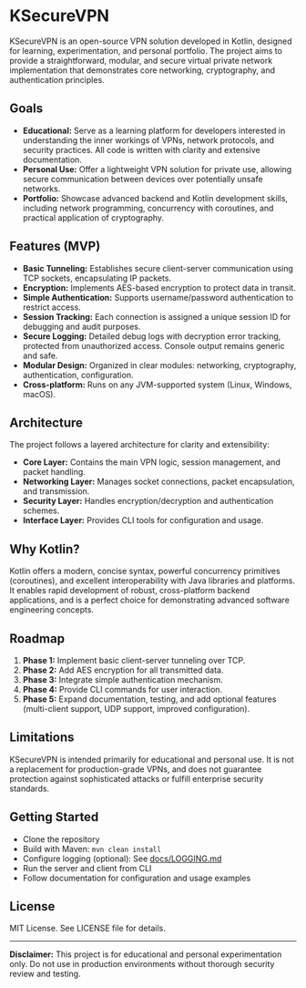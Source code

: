 # KSecureVPN

KSecureVPN is an open-source VPN solution developed in Kotlin, designed for learning, experimentation, and personal portfolio. The project aims to provide a straightforward, modular, and secure virtual private network implementation that demonstrates core networking, cryptography, and authentication principles.

## Goals

- **Educational:** Serve as a learning platform for developers interested in understanding the inner workings of VPNs, network protocols, and security practices. All code is written with clarity and extensive documentation.
- **Personal Use:** Offer a lightweight VPN solution for private use, allowing secure communication between devices over potentially unsafe networks.
- **Portfolio:** Showcase advanced backend and Kotlin development skills, including network programming, concurrency with coroutines, and practical application of cryptography.

## Features (MVP)

- **Basic Tunneling:** Establishes secure client-server communication using TCP sockets, encapsulating IP packets.
- **Encryption:** Implements AES-based encryption to protect data in transit.
- **Simple Authentication:** Supports username/password authentication to restrict access.
- **Session Tracking:** Each connection is assigned a unique session ID for debugging and audit purposes.
- **Secure Logging:** Detailed debug logs with decryption error tracking, protected from unauthorized access. Console output remains generic and safe.
- **Modular Design:** Organized in clear modules: networking, cryptography, authentication, configuration.
- **Cross-platform:** Runs on any JVM-supported system (Linux, Windows, macOS).

## Architecture

The project follows a layered architecture for clarity and extensibility:

- **Core Layer:** Contains the main VPN logic, session management, and packet handling.
- **Networking Layer:** Manages socket connections, packet encapsulation, and transmission.
- **Security Layer:** Handles encryption/decryption and authentication schemes.
- **Interface Layer:** Provides CLI tools for configuration and usage.

## Why Kotlin?

Kotlin offers a modern, concise syntax, powerful concurrency primitives (coroutines), and excellent interoperability with Java libraries and platforms. It enables rapid development of robust, cross-platform backend applications, and is a perfect choice for demonstrating advanced software engineering concepts.

## Roadmap

1. **Phase 1:** Implement basic client-server tunneling over TCP.
2. **Phase 2:** Add AES encryption for all transmitted data.
3. **Phase 3:** Integrate simple authentication mechanism.
4. **Phase 4:** Provide CLI commands for user interaction.
5. **Phase 5:** Expand documentation, testing, and add optional features (multi-client support, UDP support, improved configuration).

## Limitations

KSecureVPN is intended primarily for educational and personal use. It is not a replacement for production-grade VPNs, and does not guarantee protection against sophisticated attacks or fulfill enterprise security standards.

## Getting Started

- Clone the repository
- Build with Maven: `mvn clean install`
- Configure logging (optional): See [docs/LOGGING.md](src/main/kotlin/docs/LOGGING.md)
- Run the server and client from CLI
- Follow documentation for configuration and usage examples

## License

MIT License. See LICENSE file for details.

---

**Disclaimer:** This project is for educational and personal experimentation only. Do not use in production environments without thorough security review and testing.

